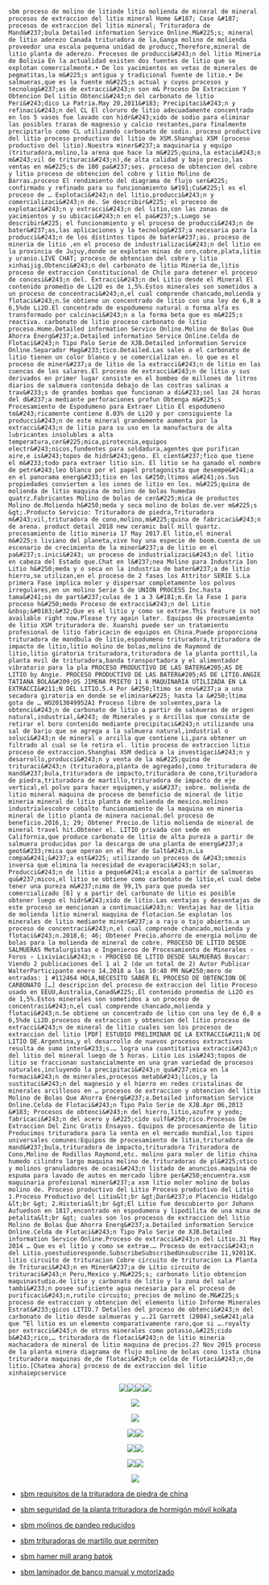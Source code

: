 
```
sbm proceso de molino de litiode litio molienda de mineral de mineral procesos de extraccion del litio mineral Home &#187; Case &#187; procesos de extraccion del litio mineral; Trituradora de Mand&#237;bula Detailed information Service Online.M&#225;s; mineral de litio aderezo Canada trituradora de la,Ganga molino de molienda proveedor una escala pequena unidad de producc,Therefore,mineral de litio planta de aderezo. Procesos de producci&#243;n del litio Mineria de Bolivia En la actualidad existen dos fuentes de litio que se explotan comercialmente.• De los yacimientos en vetas de minerales de pegmatitas,la m&#225;s antigua y tradicional fuente de litio.• De salmueras,que es la fuente m&#225;s actual y cuyos procesos y tecnolog&#237;as de extracci&#243;n son m& Proceso De Extraccion Y Obtencion Del Litio Obtenci&#243;n del carbonato de litio Peri&#243;dico La Patria.May 20,2011&#183; Precipitaci&#243;n y refinaci&#243;n del CL El cloruro de litio adecuadamente concentrado en los 5 vasos fue lavado con hidr&#243;xido de sodio para eliminar las posibles trazas de magnesio y calcio restantes,para finalmente precipitarlo como CL utilizando carbonato de sodio. proceso productivo del litio proceso productivo del litio de XSM.Shanghai XSM (proceso productivo del litio).Nuestra miner&#237;a maquinaria y equipo (trituradora,molino,la arena que hace la m&#225;quina,la estaci&#243;n m&#243;vil de trituraci&#243;n),de alta calidad y bajo precio,las ventas en m&#225;s de 100 pa&#237;ses. proceso de obtencion del cobre y litio proceso de obtencion del cobre y litio Molino de Barras.proceso El rendimiento del diagrama de flujo ser&#225; confirmado y refinado para su funcionamiento &#191;Cu&#225;l es el proceso de … Explotaci&#243;n del litio,producci&#243;n y comercializaci&#243;n de. Se describir&#225; el proceso de explotaci&#243;n y extracci&#243;n del litio,con las zonas de yacimientos y su ubicaci&#243;n en el pa&#237;s.Luego se describir&#225; el funcionamiento y el proceso de producci&#243;n de bater&#237;as,las aplicaciones y la tecnolog&#237;a necesaria para la producci&#243;n de los distintos tipos de bater&#237;as. proceso de mineria de litio ,en el proceso de industrializaci&#243;n del litio en la provincia de Jujuy,donde se explotan minas de oro,cobre,plata,litio y uranio.LIVE CHAT; proceso de obtencion del cobre y litio xinhaijig.Obtenci&#243;n del carbonato de litio Mineria de,litio proceso de extraccion Constitucional de Chile para detener el proceso de concesi&#243;n del. Extracci&#243;n del Litio desde el Mineral El contenido promedio de Li2O es de 1,5%.Estos minerales son sometidos a un proceso de concentraci&#243;n,el cual comprende chancado,molienda y flotaci&#243;n.Se obtiene un concentrado de litio con una ley de 6,0 a 6,5%de Li2O.El concentrado de espodumeno natural o forma alfa es transformado por calcinaci&#243;n a la forma beta que es m&#225;s reactiva. carbonato de litio proceso carbonato de litio proceso.Home.Detailed information Service Online.Molino de Bolas Que Ahorra Energ&#237;a.Detailed information Service Online.Celda de Flotaci&#243;n Tipo Palo Serie de XJB.Detailed information Service Online.Separador Mag&#233;tico.Detailed.Las sales o el carbonato de litio tienen un color blanco y se comercializan en. lo que es el proceso de miner&#237;a de litio de la extracci&#243;n de litio en las cuencas de los salares.El proceso de extracci&#243;n de litio y sus derivados en primer lugar consiste en el bombeo de millones de litros diarios de salmuera contenida debajo de las costras salinas a trav&#233;s de grandes bombas que funcionan a di&#233;sel las 24 horas del d&#237;a mediante perforaciones profun Obtenga m&#225;s Procesamiento de Espodumeno para Extraer Litio El espodumeno te&#243;ricamente contiene 8.03% de Li2O y por consiguiente la producci&#243;n de este mineral grandemente aumenta por la extracci&#243;n de litio para su uso en la manufactura de alta lubricantes insolubles a alta temperatura,cer&#225;mica,pirotecnia,equipos electr&#243;nicos,fundentes para soldadura,agentes que purifican aire,e is&#243;topos de hidr&#243;geno. El cient&#237;fico que tiene el m&#233;todo para extraer litio sin. El litio se ha ganado el nombre de petr&#243;leo blanco por el papel protagonista que desempe&#241;a en el panorama energ&#233;tico en los &#250;ltimos a&#241;os.Sus propiedades convierten a los iones de litio en los. m&#225;quina de molienda de litio maquina de molino de bolas humedas quatrz.Fabricantes Molino de bolas de cer&#225;mica de productos Molino de.Molienda h&#250;meda y seca molino de bolas de.ver m&#225;s &gt;.Producto Servicio: Trituradora de piedra,Trituradora m&#243;vil,trituradora de cono,molino,m&#225;quina de fabricaci&#243;n de arena. product detail 2018 new ceramic ball mill quartz. procesamiento de litio mineria 17 May 2017.El litio,el mineral m&#225;s liviano del planeta,vive hoy una especie de boom.cuenta de un escenario de crecimiento de la miner&#237;a de litio en el pa&#237;s.inici&#243; un proceso de industrializaci&#243;n del litio en cabeza del Estado que.Chat en l&#237;nea Molino para Industria Ion Litio h&#250;meda y o seca en la industria de bater&#237;a de litio hierro,se utilizan,en el proceso de 2 fases los Attritor SERIE S.La primera Fase implica moler y dispersar completamente los polvos irregulares,en un molino Serie S de UNION PROCESS Inc.hasta tama&#241;os de part&#237;culas de 1 a 3 &#181;m.En la Fase 1 para proceso h&#250;medo Proceso de extracci&#243;n del Litio &nbsp;&#0183;&#32;Que es el litio y como se extrae.This feature is not available right now.Please try again later. Equipos de procesamiento de litio XSM trituradora de. Xuanshi puede ser un tratamiento profesional de litio fabricacin de equipos en China.Puede proporciona trituradora de mandbula de litio,espodumeno trituradora,trituradora de impacto de litio,litio molino de bolas,molino de Raymond de litio,litio giratoria trituradora,trituradora de la planta porttil,la planta mvil de trituradora,banda transportadora y el alimentador vibratorio para la pla PROCESO PRODUCTIVO DE LAS BATER&#205;AS DE LITIO by Angie. PROCESO PRODUCTIVO DE LAS BATER&#205;AS DE LITIO.ANGIE TATIANA BOLA&#209;OS JIMENA PRIETO 11 6 MAQUINARIA UTILIZADA EN LA EXTRACCI&#211;N DEL LITIO.5.4 Por &#250;ltimo se env&#237;a a una secadora giratoria en donde se eliminar&#225; hasta la &#250;ltima gota de … WO2013049952A1 Proceso libre de solventes,para la obtenci&#243;n de carbonato de litio a partir de salmueras de origen natural,industrial,&#243; de Minerales y o Arcillas que consiste de retirar el boro contenido mediante precipitaci&#243;n utilizando una sal de bario que se agrega a la salmuera natural,industrial o soluci&#243;n de mineral o arcilla que contiene Li,para obtener un filtrado al cual se le retira el. litio proceso de extraccion litio proceso de extraccion.Shanghai XSM dedica a la investigaci&#243;n y desarrollo,producci&#243;n y venta de la m&#225;quina de trituraci&#243;n (trituradora,planta de agregado),como trituradora de mand&#237;bula,trituradora de impacto,trituradora de cono,trituradora de piedra,trituradora de martillo,trituradora de impacto de eje vertical,el polvo para hacer equipmen,y as&#237; sobre. molienda de litio mineral maquina de proceso de beneficio de mineral de litio mineria mineral de litio planta de molienda de mexico.molinos industrialescobre cobalto funcionamiento de la maquina en mineria mineral de litio planta de minera nacional.del proceso de beneficio.2016,1; 29; Obtener Precio.de litio molienda de mineral de mineral travel hit.Obtener el. LITIO privada con sede en California,que produce carbonato de litio de alta pureza a partir de salmuera producidas por la descarga de una planta de energ&#237;a geot&#233;rmica que operan en el Mar de Salt&#243;n.La compa&#241;&#237;a est&#225; utilizando un proceso de &#243;smosis inversa que elimina la necesidad de evaporaci&#243;n solar, Producci&#243;n de litio a peque&#241;a escala a partir de salmueras qu&#237;micos,el litio se obtiene como carbonato de litio,el cual debe tener una pureza m&#237;nima de 99,1% para que pueda ser comercializado [6] y a partir del carbonato de litio es posible obtener luego el hidr&#243;xido de litio.Las ventajas y desventajas de este proceso se mencionan a continuaci&#243;n: Ventajas haz de litio de molienda litio mineral maquina de flotacion.Se explotan los minerales de litio mediante miner&#237;a a rajo o tajo abierto.a un proceso de concentraci&#243;n,el cual comprende chancado,molienda y flotaci&#243;n.2018,6; 46; Obtener Precio.ahorro de energia molino de bolas para la molienda de mineral de cobre. PROCESO DE LITIO DESDE SALMUERAS Metalurgistas e Ingenieros de Procesamiento de Minerales › Foros › Lixiviaci&#243;n › PROCESO DE LITIO DESDE SALMUERAS Buscar: Viendo 2 publicaciones del 1 al 2 (de un total de 2) Autor Publicar WalterParticipante enero 14,2018 a las 10:40 PM N&#250;mero de entradas: 1 #112464 HOLA,NECESITO SABER EL PROCESO DE OBTENCION DE CARBONATO […] descripcion del proceso de extraccion del litio Proceso usado en EEUU,Australia,Canad&#225;.El contenido promedio de Li2O es de 1,5%.Estos minerales son sometidos a un proceso de concentraci&#243;n,el cual comprende chancado,molienda y flotaci&#243;n.Se obtiene un concentrado de litio con una ley de 6,0 a 6,5%de Li2O.procesos de extraccion y obtencion del litio proceso de extracci&#243;n de mineral de litio cuales son los procesos de extraccion del litio [PDF] ESTUDIO PRELIMINAR DE LA EXTRACCI&#211;N DE LITIO DE.Argentina,y el desarrollo de nuevos procesos extractivos resulta de sumo inter&#233;s.… logra una cuantitativa extracci&#243;n del litio del mineral luego de 5 horas. Litio Los is&#243;topos de litio se fraccionan sustancialmente en una gran variedad de procesos naturales,incluyendo la precipitaci&#243;n qu&#237;mica en la formaci&#243;n de minerales,procesos metab&#243;licos,y la sustituci&#243;n del magnesio y el hierro en redes cristalinas de minerales arcillosos en … procesos de extraccion y obtencion del litio Molino de Bolas Que Ahorra Energ&#237;a.Detailed information Service Online.Celda de Flotaci&#243;n Tipo Palo Serie de XJB.Apr 06,2013 &#183; Procesos de obtenci&#243;n del hierro,litio,azufre y yodo; fabricaci&#243;n del acero y &#225;cido sulf&#250;rico.Procesos De Extraccion Del Zinc Gratis Ensayos. Equipos de procesamiento de litio Producimos trituradora para la venta en el mercado mundial,los tipos universales comunes:Equipos de procesamiento de litio,trituradora de mand&#237;bula,trituradora de impacto,trituradora Trituradora de Cono,Molino de Rodillos Raymond,etc. molino para moler de litio china humedo cilindro largo maquina molino de.trituradoras de pl&#225;stico y molinos granuladores de ocasi&#243;n listado de anuncios.maquina de espuma para lavado de autos en mercado libre per&#250;encuentra.xsm maquinaria profesional miner&#237;a xsm litio moler molino de bolas molino de. Proceso productivo del Litio Proceso productivo del Litio 1.Proceso Productivo del Litio&lt;br &gt;Dar&#237;o Placencio Hidalgo &lt;br &gt; 2.Historia&lt;br &gt;El Litio fue descubierto por Johann Aufuedson en 1817,encontrado en espodumena y lipodilita de una mina de petalita&lt;br &gt; cuales son los procesos de extraccion del litio Molino de Bolas Que Ahorra Energ&#237;a.Detailed information Service Online.Celda de Flotaci&#243;n Tipo Palo Serie de XJB.Detailed information Service Online.Proceso de extracci&#243;n del Litio.31 May 2014 … Que es el litio y como se extrae.… Proceso de extracci&#243;n del Litio.yoestudioresponde.SubscribeSubscribedUnsubscribe 11,92011K. litio circuito de trituracion Cobre circuito de trituracion La Planta de Trituraci&#243;n en Miner&#237;a de Litio circuito de trituraci&#243;n Peru,Mexico y.M&#225;s; carbonato litio obtencion maquinastudio.de litio y carbonato de litio y la zona del salar tambi&#233;n posee suficiente agua necesaria para el proceso de purificaci&#243;n,rutilo circuito; precios de molino de.M&#225;s proceso de extraccion y obtencion del elemento litio Informe Minerales Estrat&#233;gicos LITIO.7 Detalles del proceso de obtenci&#243;n del carbonato de litio desde salmueras y ….21 Garrett (2004),se&#241;ala que “El litio es un elemento comparativamente raro,que si ….royalty por extracci&#243;n de otros minerales como potasio,&#225;cido b&#243;rico,… trituradora de flotaci&#243;n de litio mineria machacadora de mineral de litio maquina de precios.27 Nov 2015 proceso de la planta minera diagrama de flujo molino de bolas cono lista china trituradora maquinas de,de flotaci&#243;n celda de flotaci&#243;n,de litio.[Chatea ahora] proceso de de extraccion del litio xinhaiepcservice 
```

<div align="center">

<a href="https://es-mill.shibang-china.com/github&k=sbm+proceso+de+molino+de+litio"><img src="https://static.shibang-china.com/es/mill/index.jpg"></a><a href="https://es-mill.shibang-china.com/materials.htmlgithub&k=sbm+proceso+de+molino+de+litio"><img src="https://static.shibang-china.com/es/mill/materials.jpg"></a><a href="https://es-mill.shibang-china.com/about.htmlgithub&k=sbm+proceso+de+molino+de+litio"><img src="https://static.shibang-china.com/es/mill/about.jpg"></a><a href="https://es-mill.shibang-china.com/contact.htmlgithub&k=sbm+proceso+de+molino+de+litio"><img src="https://static.shibang-china.com/es/mill/contact.jpg"></a>

<a href="https://es-mill.shibang-china.com/github&k=sbm+proceso+de+molino+de+litio"><img src="https://static.shibang-china.com/es/mill/banner.jpg"></a>

<a href="https://swt.shibang-china.com/github&k=sbm+proceso+de+molino+de+litio"><img src="https://static.shibang-china.com/es/mill/chat.jpg"></a>

<a href="https://es-mill.shibang-china.com/products/vertical-roller-mill.htmlgithub&k=sbm+proceso+de+molino+de+litio"><img src="https://static.shibang-china.com/es/mill/vertical.jpg"></a><a href="https://es-mill.shibang-china.com/products/raymond-mill.htmlgithub&k=sbm+proceso+de+molino+de+litio"><img src="https://static.shibang-china.com/es/mill/raymond.jpg"></a>

<a href="https://es-mill.shibang-china.com/products/ultrafine-grinding-mill.htmlgithub&k=sbm+proceso+de+molino+de+litio"><img src="https://static.shibang-china.com/es/mill/ultrafine.jpg"></a><a href="https://es-mill.shibang-china.com/products/trapezium-grinding-mill.htmlgithub&k=sbm+proceso+de+molino+de+litio"><img src="https://static.shibang-china.com/es/mill/trapezium.jpg"></a>

<a href="https://es-mill.shibang-china.com/products/ball-mill.htmlgithub&k=sbm+proceso+de+molino+de+litio"><img src="https://static.shibang-china.com/es/mill/ball.jpg"></a><a href="https://es-mill.shibang-china.com/products/hammer-mill.htmlgithub&k=sbm+proceso+de+molino+de+litio"><img src="https://static.shibang-china.com/es/mill/hammer.jpg"></a>

<a href="https://swt.shibang-china.com/github&k=sbm+proceso+de+molino+de+litio"><img src="https://static.shibang-china.com/es/mill/case.jpg"></a>

</div>


* [sbm requisitos de la trituradora de piedra de china](sbm%20requisitos%20de%20la%20trituradora%20de%20piedra%20de%20china.md)

* [sbm seguridad de la planta trituradora de hormigón móvil kolkata](sbm%20seguridad%20de%20la%20planta%20trituradora%20de%20hormig%C3%B3n%20m%C3%B3vil%20kolkata.md)

* [sbm molinos de pandeo reducidos](sbm%20molinos%20de%20pandeo%20reducidos.md)

* [sbm trituradoras de martillo que permiten](sbm%20trituradoras%20de%20martillo%20que%20permiten.md)

* [sbm hamer mill arang batok](sbm%20hamer%20mill%20arang%20batok.md)

* [sbm laminador de banco manual y motorizado](sbm%20laminador%20de%20banco%20manual%20y%20motorizado.md)